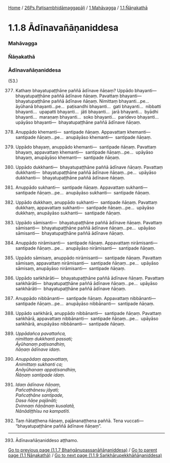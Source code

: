 
[Home](/) / [26Ps Paṭisambhidāmaggapāḷi](../../../26Ps.md) / [1 Mahāvagga](../../1.md) / [1.1 Ñāṇakathā](../1.1.md)

# 1.1.8 Ādīnavañāṇaniddesa

### Mahāvagga

### Ñāṇakathā

### Ādīnavañāṇaniddesa

(53.)

377. Kathaṃ bhayatupaṭṭhāne paññā ādīnave ñāṇaṃ? Uppādo bhayanti—  bhayatupaṭṭhāne paññā ādīnave ñāṇaṃ. Pavattaṃ bhayanti—  bhayatupaṭṭhāne paññā ādīnave ñāṇaṃ. Nimittaṃ bhayanti…pe…  āyūhanā bhayanti…pe…  paṭisandhi bhayanti…  gati bhayanti…  nibbatti bhayanti…  upapatti bhayanti…  jāti bhayanti…  jarā bhayanti…  byādhi bhayanti…  maraṇaṃ bhayanti…  soko bhayanti…  paridevo bhayanti…  upāyāso bhayanti—  bhayatupaṭṭhāne paññā ādīnave ñāṇaṃ.

378. Anuppādo khemanti—  santipade ñāṇaṃ. Appavattaṃ khemanti—  santipade ñāṇaṃ…pe…  anupāyāso khemanti—  santipade ñāṇaṃ.

379. Uppādo bhayaṃ, anuppādo khemanti—  santipade ñāṇaṃ. Pavattaṃ bhayaṃ, appavattaṃ khemanti—  santipade ñāṇaṃ…pe…  upāyāso bhayaṃ, anupāyāso khemanti—  santipade ñāṇaṃ.

380. Uppādo dukkhanti—  bhayatupaṭṭhāne paññā ādīnave ñāṇaṃ. Pavattaṃ dukkhanti—  bhayatupaṭṭhāne paññā ādīnave ñāṇaṃ…pe…  upāyāso dukkhanti—  bhayatupaṭṭhāne paññā ādīnave ñāṇaṃ.

381. Anuppādo sukhanti—  santipade ñāṇaṃ. Appavattaṃ sukhanti—  santipade ñāṇaṃ…pe…  anupāyāso sukhanti—  santipade ñāṇaṃ.

382. Uppādo dukkhaṃ, anuppādo sukhanti—  santipade ñāṇaṃ. Pavattaṃ dukkhaṃ, appavattaṃ sukhanti—  santipade ñāṇaṃ…pe…  upāyāso dukkhaṃ, anupāyāso sukhanti—  santipade ñāṇaṃ.

383. Uppādo sāmisanti—  bhayatupaṭṭhāne paññā ādīnave ñāṇaṃ. Pavattaṃ sāmisanti—  bhayatupaṭṭhāne paññā ādīnave ñāṇaṃ…pe…  upāyāso sāmisanti—  bhayatupaṭṭhāne paññā ādīnave ñāṇaṃ.

384. Anuppādo nirāmisanti—  santipade ñāṇaṃ. Appavattaṃ nirāmisanti—  santipade ñāṇaṃ…pe…  anupāyāso nirāmisanti—  santipade ñāṇaṃ.

385. Uppādo sāmisaṃ, anuppādo nirāmisanti—  santipade ñāṇaṃ. Pavattaṃ sāmisaṃ, appavattaṃ nirāmisanti—  santipade ñāṇaṃ…pe…  upāyāso sāmisaṃ, anupāyāso nirāmisanti—  santipade ñāṇaṃ.

386. Uppādo saṅkhārāti—  bhayatupaṭṭhāne paññā ādīnave ñāṇaṃ. Pavattaṃ saṅkhārāti—  bhayatupaṭṭhāne paññā ādīnave ñāṇaṃ…pe…  upāyāso saṅkhārāti—  bhayatupaṭṭhāne paññā ādīnave ñāṇaṃ.

387. Anuppādo nibbānanti—  santipade ñāṇaṃ. Appavattaṃ nibbānanti—  santipade ñāṇaṃ…pe…  anupāyāso nibbānanti—  santipade ñāṇaṃ.

388. Uppādo saṅkhārā, anuppādo nibbānanti—  santipade ñāṇaṃ. Pavattaṃ saṅkhārā, appavattaṃ nibbānanti—  santipade ñāṇaṃ…pe…  upāyāso saṅkhārā, anupāyāso nibbānanti—  santipade ñāṇaṃ.

389. _Uppādañca pavattañca,_  
_nimittaṃ dukkhanti passati;_  
_Āyūhanaṃ paṭisandhiṃ,_  
_ñāṇaṃ ādīnave idaṃ._  


390. _Anuppādaṃ appavattaṃ,_  
_Animittaṃ sukhanti ca;_  
_Anāyūhanaṃ appaṭisandhiṃ,_  
_Ñāṇaṃ santipade idaṃ._  


391. _Idaṃ ādīnave ñāṇaṃ,_  
_Pañcaṭhānesu jāyati;_  
_Pañcaṭhāne santipade,_  
_Dasa ñāṇe pajānāti;_  
_Dvinnaṃ ñāṇānaṃ kusalatā,_  
_Nānādiṭṭhīsu na kampatīti._  


392. Taṃ ñātaṭṭhena ñāṇaṃ, pajānanaṭṭhena paññā. Tena vuccati—  “bhayatupaṭṭhāne paññā ādīnave ñāṇaṃ”.

---

393. Ādīnavañāṇaniddeso aṭṭhamo.



[Go to previous page (1.1.7 Bhaṅgānupassanāñāṇaniddesa)](1.1.7.md) / [Go to parent page (1.1 Ñāṇakathā)](../1.1.md) / [Go to next page (1.1.9 Saṅkhārupekkhāñāṇaniddesa)](1.1.9.md)


